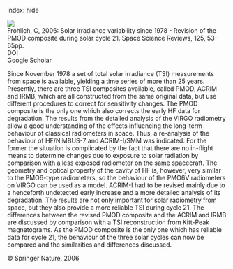 index: hide

<div class="Citation">
    <div class="Citation-thumb CitationThumb-linked"  data-href="https://doi.org/10.1007/s11214-006-9046-5">
      <img src="https://static.claimspace.cloud/climate-study-static/refs/thumbs/8/Frohlich_2006-thumb.png" />
    </div>

  <div class="Citation-body">
    <div class="Citation-text">Frohlich, C, 2006: Solar irradiance variability since 1978 - Revision of the PMOD composite during solar cycle 21. <span class="Article-journal">Space Science Reviews, </span><span class="Article-volume">125, </span>53-65pp.</div>
    <div class="Citation-links">
      <div class="CitationLink" data-href="https://doi.org/10.1007/s11214-006-9046-5">
        <div class="CitationLink-icon CitationLink-Doi"></div>
        <div class="CitationLink-text">DOI</div>
      </div>
      <div class="CitationLink" data-href="https://scholar.google.com/scholar?q=10.1007/s11214-006-9046-5">
        <div class="CitationLink-icon CitationLink-Scholar"></div>
        <div class="CitationLink-text">Google Scholar</div>
      </div>
    </div>
  </div>
</div>

Since November 1978 a set of total solar irradiance (TSI) measurements from space is available, yielding a time series of more than 25 years. Presently, there are three TSI composites available, called PMOD, ACRIM and IRMB, which are all constructed from the same original data, but use different procedures to correct for sensitivity changes. The PMOD composite is the only one which also corrects the early HF data for degradation. The results from the detailed analysis of the VIRGO radiometry allow a good understanding of the effects influencing the long-term behaviour of classical radiometers in space. Thus, a re-analysis of the behaviour of HF/NIMBUS-7 and ACRIM-I/SMM was indicated. For the former the situation is complicated by the fact that there are no in-flight means to determine changes due to exposure to solar radiation by comparison with a less exposed radiometer on the same spacecraft. The geometry and optical property of the cavity of HF is, however, very similar to the PMO6-type radiometers, so the behaviour of the PMO6V radiometers on VIRGO can be used as a model. ACRIM-I had to be revised mainly due to a henceforth undetected early increase and a more detailed analysis of its degradation. The results are not only important for solar radiometry from space, but they also provide a more reliable TSI during cycle 21. The differences between the revised PMOD composite and the ACRIM and IRMB are discussed by comparison with a TSI reconstruction from Kitt-Peak magnetograms. As the PMOD composite is the only one which has reliable data for cycle 21, the behaviour of the three solar cycles can now be compared and the similarities and differences discussed.

<div class="Citation-copy">
&copy; Springer Nature, 2006
</div>